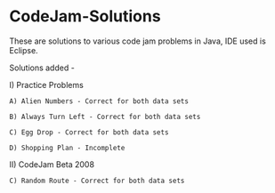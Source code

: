 # CodeJam-Solutions

These are solutions to various code jam problems in Java, IDE used is Eclipse.

Solutions added -

I) Practice Problems

    A) Alien Numbers - Correct for both data sets

    B) Always Turn Left - Correct for both data sets

    C) Egg Drop - Correct for both data sets

    D) Shopping Plan - Incomplete

II) CodeJam Beta 2008

    C) Random Route - Correct for both data sets
